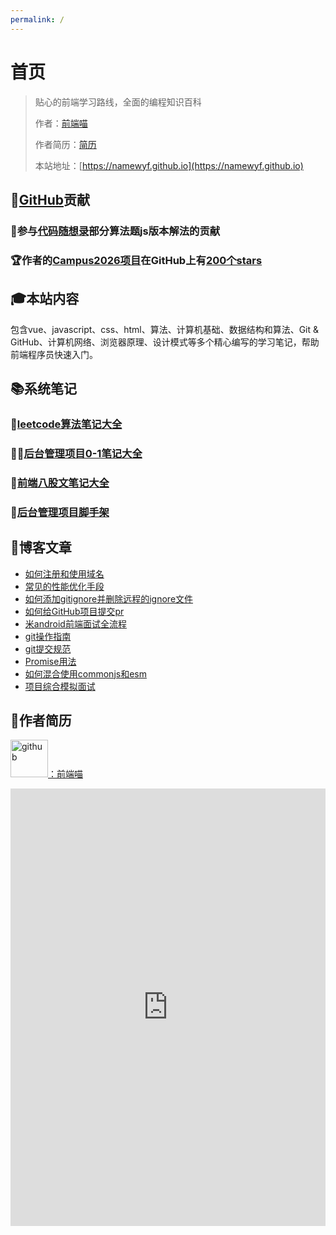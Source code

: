 ```yaml
---
permalink: /
---
```

<!-- <script>
import sidebar from './.vuepress/sidebars/sidebar.js'
console.log(sidebar)
</script> -->
# 首页

> 贴心的前端学习路线，全面的编程知识百科
>
> 作者：[前端喵](https://github.com/namewyf)
>
> 作者简历：[简历](/#作者简历)
>
> 本站地址：[https://namewyf.github.io](https://namewyf.github.io)

## 👑[GitHub](https://github.com/namewyf)贡献
### 🎯**参与**[代码随想录](https://github.com/youngyangyang04/leetcode-master)部分算法题js版本解法的贡献
### 🏆**作者的**[Campus2026项目](https://github.com/namewyf/Campus2026)在GitHub上有[200个stars](https://github.com/namewyf/Campus2026)

## 🎓本站内容
包含vue、javascript、css、html、算法、计算机基础、数据结构和算法、Git & GitHub、计算机网络、浏览器原理、设计模式等多个精心编写的学习笔记，帮助前端程序员快速入门。

## 📚系统笔记

### 🎹[leetcode算法笔记大全](/notes/%E7%AE%97%E6%B3%95.html)
### 🧍‍♂️[后台管理项目0-1笔记大全](/notes/%E5%90%8E%E5%8F%B0%E7%AE%A1%E7%90%86%E9%A1%B9%E7%9B%AE.html)
### 🍎[前端八股文笔记大全](/notes/%E5%85%AB%E8%82%A1%E6%96%87.html)
### 🌲[后台管理项目脚手架](/notes/后台管理项目脚手架.html)


## 📖博客文章
- [如何注册和使用域名](/posts/如何注册和使用域名.html)
- [常见的性能优化手段](/posts/常见的性能优化手段.html)
- [如何添加gitignore并删除远程的ignore文件](/posts/如何添加gitignore并删除远程的ignore文件.html)
- [如何给GitHub项目提交pr](/posts/如何给GitHub项目提交pr.html)
- [米android前端面试全流程](/posts/小米android前端面经.html)
- [git操作指南](/posts/git操作指南.html)
- [git提交规范](/posts/git提交规范.html)
- [Promise用法](/posts/Promise用法.html)
- [如何混合使用commonjs和esm](/posts/混合使用commonjs和esm.html)
- [项目综合模拟面试](/posts/项目综合模拟面试.html)

## 👋作者简历
[<img alt="github" src="https://i.giphy.com/media/KzJkzjggfGN5Py6nkT/200.webp" width="60" title="github">：前端喵](https://github.com/namewyf)

<iframe width="100%" height="700" src="https://laoyujianli.com/i_share/r9fMD3"  border="0" frameborder="no" framespacing="0" allowfullscreen="true"></iframe>


